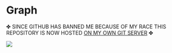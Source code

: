 # Graph

&#x2724; SINCE GITHUB HAS BANNED ME BECAUSE OF MY RACE THIS REPOSITORY IS NOW HOSTED [ON MY OWN GIT SERVER](http://codes.kary.us/apps/graph) &#x2724;

![](https://cloud.githubusercontent.com/assets/2157285/17836282/0665fe62-67a2-11e6-9c78-c4d4acb87535.png)

